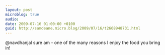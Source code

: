 ```yaml
---
layout: post
microblog: true
audio: 
date: 2009-07-16 01:00:00 +0100
guid: http://samdeane.micro.blog/2009/07/16/t2668948731.html
---
```

@navdhanjal sure am - one of the many reasons I enjoy the food you bring in!
